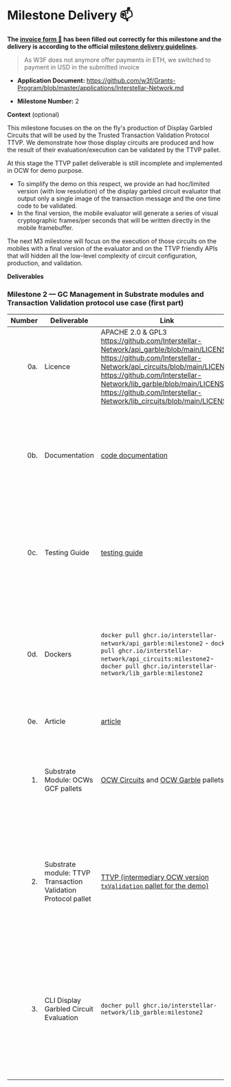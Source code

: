 # Milestone Delivery :mailbox:

**The [invoice form :pencil:](https://docs.google.com/forms/d/e/1FAIpQLSfmNYaoCgrxyhzgoKQ0ynQvnNRoTmgApz9NrMp-hd8mhIiO0A/viewform) has been filled out correctly for this milestone and the delivery is according to the official [milestone delivery guidelines](https://github.com/w3f/Grants-Program/blob/master/docs/milestone-deliverables-guidelines.md).**

> As W3F does not anymore offer payments in ETH, we switched to payment in USD in the submitted invoice

- **Application Document:** https://github.com/w3f/Grants-Program/blob/master/applications/Interstellar-Network.md

- **Milestone Number:** 2

**Context** (optional)

This milestone focuses on the on the fly's production of Display Garbled Circuits that will be used by the Trusted Transaction Validation Protocol TTVP. We demonstrate how those display circuits are produced and how the result of their evaluation/execution can be validated by the TTVP pallet.

At this stage the TTVP pallet deliverable is still incomplete and implemented in OCW for demo purpose.

- To simplify the demo on this respect, we provide an had hoc/limited version (with low resolution) of the display garbled circuit evaluator that output only a single image of the transaction message and the one time code to be validated.
- In the final version, the mobile evaluator will generate a series of visual cryptographic frames/per seconds that will be written directly in the mobile framebuffer.

The next M3 milestone will focus on the execution of those circuits on the mobiles with a final version of the evaluator and on the TTVP friendly APIs that will hidden all the low-level complexity of circuit configuration, production, and validation.

**Deliverables**

### Milestone 2 — GC Management in Substrate modules and Transaction Validation protocol use case (first part)

| Number | Deliverable                                                   | Link                                                                                                                                                                                                                                                                                                      | Notes                                                                                                                                                                                                                                                      |
| -----: | ------------------------------------------------------------- | --------------------------------------------------------------------------------------------------------------------------------------------------------------------------------------------------------------------------------------------------------------------------------------------------------- | ---------------------------------------------------------------------------------------------------------------------------------------------------------------------------------------------------------------------------------------------------------- |
|    0a. | Licence                                                       | APACHE 2.0 & GPL3 https://github.com/Interstellar-Network/api_garble/blob/main/LICENSE https://github.com/Interstellar-Network/api_circuits/blob/main/LICENSE https://github.com/Interstellar-Network/lib_garble/blob/main/LICENSE https://github.com/Interstellar-Network/lib_circuits/blob/main/LICENSE | Only a part of the JustGarble repository is licenced with GPL3 and isolated with APIs                                                                                                                                                                      |
|    0b. | Documentation                                                 | [code documentation](https://book.interstellar.gg/M2.html#code-documentation)                                                                                                                                                                                                                             | Please read first Garbled Circuit Factory (GCF) and Trusted Transaction Validation Protocol (TTVP) [overviews](https://book.interstellar.gg/M2.html#garbled-circuit-factory-gcf-overview)                                                                  |
|    0c. | Testing Guide                                                 | [testing guide](https://book.interstellar.gg/M2.html#testing-guide)                                                                                                                                                                                                                                       | Core functions due to the specificity of the architecture are mainly covered with integration tests                                                                                                                                                        |
|    0d. | Dockers                                                       | `docker pull ghcr.io/interstellar-network/api_garble:milestone2` - `docker pull ghcr.io/interstellar-network/api_circuits:milestone2`-`docher pull ghcr.io/interstellar-network/lib_garble:milestone2`                                                                                                    | APIS circuits and garble servers [How to launch apis dockers for the demo:](https://book.interstellar.gg/M2_demo_tutorial.html#launch-api_circuit-docker) and M2.3 to launch garbled circuit evaluator                                                     |
|    0e. | Article                                                       | [article](https://book.interstellar.gg/M2.html#article)                                                                                                                                                                                                                                                   | links in Mx Interstellar Book                                                                                                                                                                                                                              |
|     1. | Substrate Module: OCWs GCF pallets                            | [OCW Circuits](https://github.com/Interstellar-Network/substrate-offchain-worker-demo/tree/master/pallets/ocw-circuits) and [OCW Garble](https://github.com/Interstellar-Network/substrate-offchain-worker-demo/tree/master/pallets/ocw-garble) pallets                                                   | updated versions to manage the generation of Display Garbled Circuit to perform Transaction Validation                                                                                                                                                     |
|     2. | Substrate module: TTVP Transaction Validation Protocol pallet | [TTVP (intermediary OCW version `txValidation` pallet for the demo)](https://github.com/Interstellar-Network/substrate-offchain-worker-demo/tree/master/pallets/tx-validation)                                                                                                                            | limited TTVP pallet version to demonstrate the validation of garbled circuit metadata i.e. text message and one time code                                                                                                                                  |
|     3. | CLI Display Garbled Circuit Evaluation                        | `docher pull ghcr.io/interstellar-network/lib_garble:milestone2`                                                                                                                                                                                                                                          | Client that Evaluate Display Garbled Circuit to display transaction message and one time code used by TTVP [How to launch this docker for the demo](https://book.interstellar.gg/M2_demo_tutorial.html#32-create-the-garbled-circuits-in-the-above-folder) |
